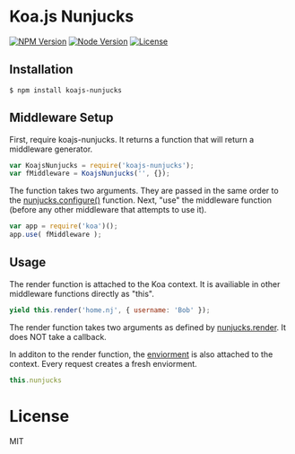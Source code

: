 Koa.js Nunjucks
===============
  [![NPM Version][npm-image]][npm-url]
  [![Node Version][node-image]][npm-url]
  [![License][license-image]][npm-url]

## Installation
```
$ npm install koajs-nunjucks
```

## Middleware Setup
First, require koajs-nunjucks. It returns a function that will return a middleware generator.

```js
var KoajsNunjucks = require('koajs-nunjucks');
var fMiddleware = KoajsNunjucks('', {});
```

The function takes two arguments. They are passed in the same order to the [nunjucks.configure()](http://mozilla.github.io/nunjucks/api.html#configure) function.
Next, "use" the middleware function (before any other middleware that attempts to use it).

```js
var app = require('koa')();
app.use( fMiddleware );
```

## Usage
The render function is attached to the Koa context. It is availiable in other middleware functions directly as "this".

```js
yield this.render('home.nj', { username: 'Bob' });
```
The render function takes two arguments as defined by [nunjucks.render](http://mozilla.github.io/nunjucks/api.html#render). It does NOT take a callback.

In additon to the render function, the [enviorment](http://mozilla.github.io/nunjucks/api.html#environment) is also attached to the context. 
Every request creates a fresh enviorment. 
```js
this.nunjucks
```

# License
MIT

[npm-image]: https://img.shields.io/npm/v/koajs-nunjucks.svg?style=flat-square
[npm-url]: https://npmjs.org/package/koajs-nunjucks?style=flat-square
[license-image]: https://img.shields.io/npm/l/koajs-nunjucks.svg?style=flat-square
[node-image]: https://img.shields.io/node/v/koajs-nunjucks.svg?style=flat-square
